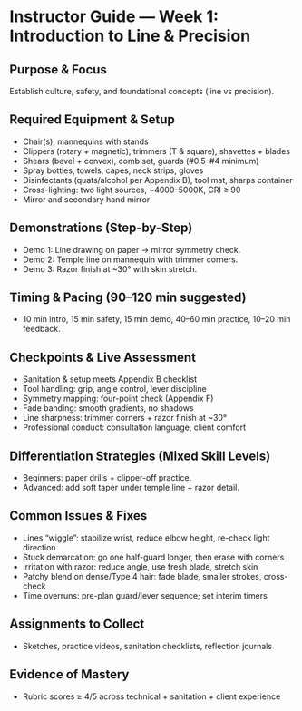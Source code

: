 # Instructor Guide — Week 1: Introduction to Line & Precision

## Purpose & Focus
Establish culture, safety, and foundational concepts (line vs precision).

## Required Equipment & Setup
- Chair(s), mannequins with stands
- Clippers (rotary + magnetic), trimmers (T & square), shavettes + blades
- Shears (bevel + convex), comb set, guards (#0.5–#4 minimum)
- Spray bottles, towels, capes, neck strips, gloves
- Disinfectants (quats/alcohol per Appendix B), tool mat, sharps container
- Cross-lighting: two light sources, ~4000–5000K, CRI ≥ 90
- Mirror and secondary hand mirror

## Demonstrations (Step-by-Step)
- Demo 1: Line drawing on paper → mirror symmetry check.
- Demo 2: Temple line on mannequin with trimmer corners.
- Demo 3: Razor finish at ~30° with skin stretch.

## Timing & Pacing (90–120 min suggested)
- 10 min intro, 15 min safety, 15 min demo, 40–60 min practice, 10–20 min feedback.

## Checkpoints & Live Assessment
- Sanitation & setup meets Appendix B checklist
- Tool handling: grip, angle control, lever discipline
- Symmetry mapping: four-point check (Appendix F)
- Fade banding: smooth gradients, no shadows
- Line sharpness: trimmer corners + razor finish at ~30°
- Professional conduct: consultation language, client comfort

## Differentiation Strategies (Mixed Skill Levels)
- Beginners: paper drills + clipper-off practice.
- Advanced: add soft taper under temple line + razor detail.

## Common Issues & Fixes
- Lines “wiggle”: stabilize wrist, reduce elbow height, re-check light direction
- Stuck demarcation: go one half-guard longer, then erase with corners
- Irritation with razor: reduce angle, use fresh blade, stretch skin
- Patchy blend on dense/Type 4 hair: fade blade, smaller strokes, cross-check
- Time overruns: pre-plan guard/lever sequence; set interim timers

## Assignments to Collect
- Sketches, practice videos, sanitation checklists, reflection journals

## Evidence of Mastery
- Rubric scores ≥ 4/5 across technical + sanitation + client experience
